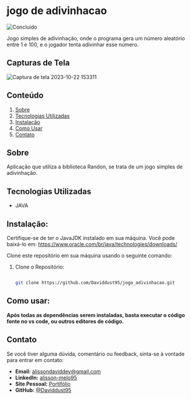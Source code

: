 # jogo de adivinhacao
![Concluído](https://img.shields.io/badge/Conclu%C3%ADdo-Sim-brightgreen.svg)

<justify>
Jogo simples de adivinhação, onde o programa gera um número aleatório entre 1 e 100, e o jogador tenta adivinhar esse número. 
</justify>

## Capturas de Tela

![Captura de tela 2023-10-22 153311](https://github.com/Daviddust95/jogo_adivinhacao/assets/124353154/7a2e1668-1386-4794-b300-1cdb45f7af5a)

## Conteúdo

1. [Sobre](#sobre)
2. [Tecnologias Utilizadas](#tecnologias-utilizadas)
3. [Instalação](#instalação)
4. [Como Usar](#como-usar)
5. [Contato](#contato)

## Sobre
<justify>
Aplicação que utiliza a biblioteca Randon, se trata de um jogo simples de adivinhação.
</justify>

## Tecnologias Utilizadas

- JAVA

## Instalação:

Certifique-se de ter o JavaJDK instalado em sua máquina. Você pode baixá-lo em: https://www.oracle.com/br/java/technologies/downloads/

Clone este repositório em sua máquina usando o seguinte comando:

1. Clone o Repositório:
   ```bash
   
   git clone https://github.com/Daviddust95/jogo_adivinhacao.git
   
## Como usar:

**Após todas as dependências serem instaladas, basta executar o código fonte no vs code, ou outros editores de código.**

## Contato
Se você tiver alguma dúvida, comentário ou feedback, sinta-se à vontade para entrar em contato:

- **Email:** alissondaviddev@gmail.com
- **LinkedIn:** [alisson-melo95](https://www.linkedin.com/in/alisson-melo95/) 
- **Site Pessoal:** [Portifólio](https://alissondev.tech)
- **GitHub:** [@Daviddust95](https://github.com/Daviddust95)
